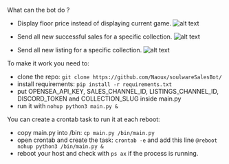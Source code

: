 What can the bot do ?
 - Display floor price instead of displaying current game.
![alt text](https://i.gyazo.com/8b58dbf31cab62fd4b4643c100cb40bd.png)

 - Send all new successful sales for a specific collection.
  ![alt text](https://i.gyazo.com/7d8d7cb51940511c100540151778afc8.png)
  
 - Send all new listing for a specific collection.
 ![alt text](https://i.gyazo.com/92b403b3e80f068248d410726f6fee2e.png)
  
To make it work you need to:
  - clone the repo: `git clone https://github.com/Naoux/soulwareSalesBot/`
  - install requirements: `pip install -r requirements.txt`
  - put OPENSEA_API_KEY, SALES_CHANNEL_ID, LISTINGS_CHANNEL_ID, DISCORD_TOKEN and COLLECTION_SLUG inside main.py
  - run it with `nohup python3 main.py &`

You can create a crontab task to run it at each reboot:
  - copy main.py into /bin: `cp main.py /bin/main.py`
  - open crontab and create the task: `crontab -e` and add this line `@reboot nohup python3 /bin/main.py &`
  - reboot your host and check with `ps ax` if the process is running.
